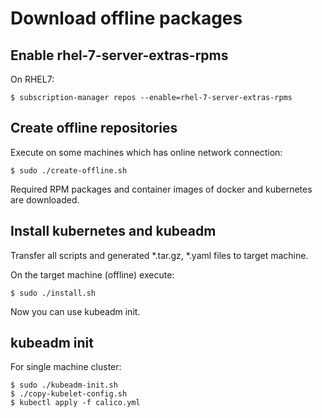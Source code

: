 # Download offline packages

## Enable rhel-7-server-extras-rpms

On RHEL7:

    $ subscription-manager repos --enable=rhel-7-server-extras-rpms

## Create offline repositories

Execute on some machines which has online network connection:

    $ sudo ./create-offline.sh

Required RPM packages and container images of docker and kubernetes are downloaded.

## Install kubernetes and kubeadm

Transfer all scripts and generated *.tar.gz, *.yaml files to target machine.

On the target machine (offline) execute:

    $ sudo ./install.sh

Now you can use kubeadm init.

## kubeadm init

For single machine cluster:

    $ sudo ./kubeadm-init.sh
    $ ./copy-kubelet-config.sh
    $ kubectl apply -f calico.yml
